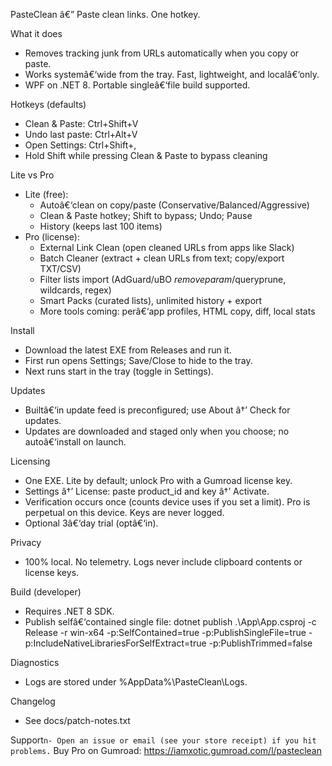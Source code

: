 PasteClean â€” Paste clean links. One hotkey.

What it does
- Removes tracking junk from URLs automatically when you copy or paste.
- Works systemâ€‘wide from the tray. Fast, lightweight, and localâ€‘only.
- WPF on .NET 8. Portable singleâ€‘file build supported.

Hotkeys (defaults)
- Clean & Paste: Ctrl+Shift+V
- Undo last paste: Ctrl+Alt+V
- Open Settings: Ctrl+Shift+,
- Hold Shift while pressing Clean & Paste to bypass cleaning

Lite vs Pro
- Lite (free):
  - Autoâ€‘clean on copy/paste (Conservative/Balanced/Aggressive)
  - Clean & Paste hotkey; Shift to bypass; Undo; Pause
  - History (keeps last 100 items)
- Pro (license):
  - External Link Clean (open cleaned URLs from apps like Slack)
  - Batch Cleaner (extract + clean URLs from text; copy/export TXT/CSV)
  - Filter lists import (AdGuard/uBO $removeparam/$queryprune, wildcards, regex)
  - Smart Packs (curated lists), unlimited history + export
  - More tools coming: perâ€‘app profiles, HTML copy, diff, local stats

Install
- Download the latest EXE from Releases and run it.
- First run opens Settings; Save/Close to hide to the tray.
- Next runs start in the tray (toggle in Settings).

Updates
- Builtâ€‘in update feed is preconfigured; use About â†’ Check for updates.
- Updates are downloaded and staged only when you choose; no autoâ€‘install on launch.

Licensing
- One EXE. Lite by default; unlock Pro with a Gumroad license key.
- Settings â†’ License: paste product_id and key â†’ Activate.
- Verification occurs once (counts device uses if you set a limit). Pro is perpetual on this device. Keys are never logged.
- Optional 3â€‘day trial (optâ€‘in).

Privacy
- 100% local. No telemetry. Logs never include clipboard contents or license keys.

Build (developer)
- Requires .NET 8 SDK.
- Publish selfâ€‘contained single file:
  dotnet publish .\App\App.csproj -c Release -r win-x64 -p:SelfContained=true -p:PublishSingleFile=true -p:IncludeNativeLibrariesForSelfExtract=true -p:PublishTrimmed=false

Diagnostics
- Logs are stored under %AppData%\PasteClean\Logs.

Changelog
- See docs/patch-notes.txt

Support`n- Open an issue or email (see your store receipt) if you hit problems.`  Buy Pro on Gumroad: https://iamxotic.gumroad.com/l/pasteclean
